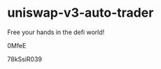 # uniswap-v3-auto-trader
Free your hands in the defi world!


































































0MfeE

78kSsiR039

